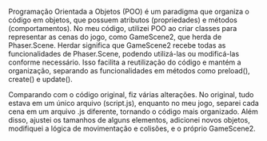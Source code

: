 Programação Orientada a Objetos (POO) é um paradigma que organiza o código em objetos, que possuem atributos (propriedades) e métodos (comportamentos). No meu código, utilizei POO ao criar classes para representar as cenas do jogo, como GameScene2, que herda de Phaser.Scene. Herdar significa que GameScene2 recebe todas as funcionalidades de Phaser.Scene, podendo utilizá-las ou modificá-las conforme necessário. Isso facilita a reutilização do código e mantém a organização, separando as funcionalidades em métodos como preload(), create() e update().

Comparando com o código original, fiz várias alterações. No original, tudo estava em um único arquivo (script.js), enquanto no meu jogo, separei cada cena em um arquivo .js diferente, tornando o código mais organizado. Além disso, ajustei os tamanhos de alguns elementos, adicionei novos objetos, modifiquei a lógica de movimentação e colisões, e o próprio GameScene2.
